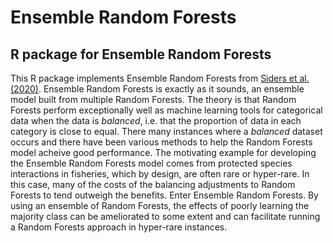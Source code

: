 # Ensemble Random Forests
## R package for Ensemble Random Forests

This R package implements Ensemble Random Forests from [Siders et al. (2020)](https://www.int-res.com/abstracts/esr/v43/p183-197/). Ensemble Random Forests is exactly as it sounds, an ensemble model built from multiple Random Forests. The theory is that Random Forests perform exceptionally well as machine learning tools for categorical data when the data is *balanced*, i.e. that the proportion of data in each category is close to equal. There many instances where a *balanced* dataset occurs and there have been various methods to help the Random Forests model acheive good performance. The motivating example for developing the Ensemble Random Forests model comes from protected species interactions in fisheries, which by design, are often rare or hyper-rare. In this case, many of the costs of the balancing adjustments to Random Forests to tend outweigh the benefits. Enter Ensemble Random Forests. By using an ensemble of Random Forests, the effects of poorly learning the majority class can be ameliorated to some extent and can facilitate running a Random Forests approach in hyper-rare instances. 




